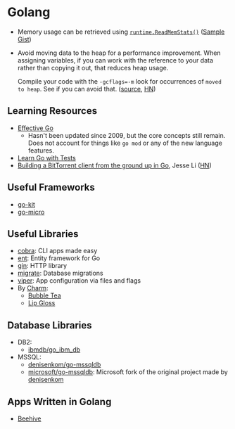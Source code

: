 ---
---
# Golang

- Memory usage can be retrieved using
  [`runtime.ReadMemStats()`](https://pkg.go.dev/runtime#ReadMemStats) ([Sample
  Gist](https://gist.github.com/j33ty/79e8b736141be19687f565ea4c6f4226))
- Avoid moving data to the heap for a performance improvement. When assigning
  variables, if you can work with the reference to your data rather than copying
  it out, that reduces heap usage. 

  Compile your code with the `-gcflags=-m` look for occurrences of `moved to
  heap`. See if you can avoid that.
  ([source](https://hmarr.com/blog/go-allocation-hunting/),
  [HN](https://news.ycombinator.com/item?id=33594676))

## Learning Resources

- [Effective Go](https://go.dev/doc/effective_go)
  - Hasn't been updated since 2009, but the core concepts still remain. Does not
    account for things like `go mod` or any of the new language features.
- [Learn Go with Tests](https://quii.gitbook.io/learn-go-with-tests/)
- [Building a BitTorrent client from the ground up in
  Go](https://blog.jse.li/posts/torrent/), Jesse Li
  ([HN](https://news.ycombinator.com/item?id=33495328))

## Useful Frameworks

- [go-kit](https://github.com/go-kit/kit)
- [go-micro](https://github.com/go-micro/go-micro)

## Useful Libraries

- [cobra](https://github.com/spf13/cobra): CLI apps made easy
- [ent](https://github.com/ent/ent): Entity framework for Go
- [gin](https://github.com/gin-gonic/gin): HTTP library
- [migrate](https://github.com/golang-migrate/migrate): Database migrations
- [viper](https://github.com/spf13/viper): App configuration via files and flags
- By [Charm](https://charm.sh):
  - [Bubble Tea](https://github.com/charmbracelet/bubbletea)
  - [Lip Gloss](https://github.com/charmbracelet/lipgloss)

## Database Libraries

- DB2:
  - [ibmdb/go_ibm_db](https://github.com/ibmdb/go_ibm_db)
- MSSQL:
  - [denisenkom/go-mssqldb](https://github.com/denisenkom/go-mssqldb)
  - [microsoft/go-mssqldb](https://github.com/microsoft/go-mssqldb): Microsoft
    fork of the original project made by
    [denisenkom](https://github.com/denisenkom)

## Apps Written in Golang

- [Beehive](https://github.com/muesli/beehive)
